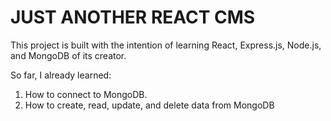 # JUST ANOTHER REACT CMS

This project is built with the intention of learning React, Express.js, Node.js, and MongoDB of its creator.

So far, I already learned:

1. How to connect to MongoDB.
2. How to create, read, update, and delete data from MongoDB
